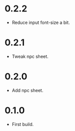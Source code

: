 # 0.2.2

- Reduce input font-size a bit.

# 0.2.1

- Tweak npc sheet.

# 0.2.0

- Add npc sheet.

# 0.1.0

- First build.
